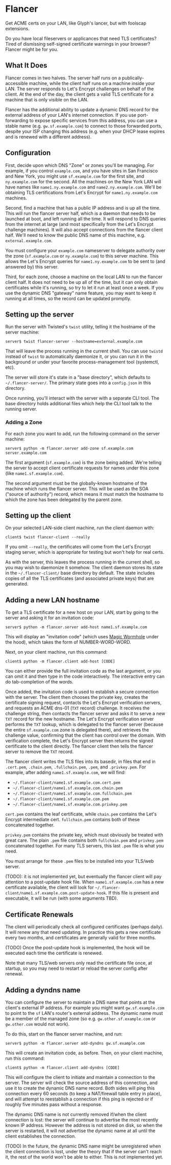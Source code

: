 # Flancer

Get ACME certs on your LAN, like Glyph's lancer, but with foolscap
extensions.

Do you have local fileservers or applicances that need TLS certificates?
Tired of dismissing self-signed certificate warnings in your browser? Flancer
might be for you.

## What It Does

Flancer comes in two halves. The server half runs on a publically-accessible
machine, while the client half runs on a machine inside your LAN. The server
responds to Let's Encrypt challenges on behalf of the client. At the end of
the day, the client gets a valid TLS certificate for a machine that is only
visible on the LAN.

Flancer has the additional ability to update a dynamic DNS record for the
external address of your LAN's internet connection. If you use
port-forwarding to expose specific services from this address, you can use a
stable name (e.g. `gw.sf.example.com`) to connect to those forwarded ports,
despite your ISP changing this address (e.g. when your DHCP lease expires and
is renewed with a different address).

## Configuration

First, decide upon which DNS "Zone" or zones you'll be managing. For example,
if you control `example.com`, and you have sites in San Francisco and New
York, you might use `sf.example.com` for the first site, and `ny.example.com`
for the second. All the machines on the New York LAN will have names like
`name1.ny.example.com` and `name2.ny.example.com`. We'll be obtaining TLS
certifications from Let's Encrypt for `name1.ny.example.com` machines.

Second, find a machine that has a public IP address and is up all the time.
This will run the flancer server half, which is a daemon that needs to be
launched at boot, and left running all the time. It will respond to DNS
queries from the internet at large (and most specifically from the Let's
Encrypt challenge machines). It will also accept connections from the flancer
client half. We'll need to know the public DNS name of this machine, e.g.
`external.example.com`.

You must configure your `example.com` nameserver to delegate authority over
the zone (`sf.example.com` or `ny.example.com`) to this server machine. This
allows the Let's Encrypt queries for `name1.ny.example.com` to be sent to
(and answered by) this server.

Third, for each zone, choose a machine on the local LAN to run the flancer
client half. It does not need to be up all of the time, but it can only
obtain certificates while it's running, so try to let it run at least once a
week. If you use the dynamic DNS "gateway" name feature, you may want to keep
it running at all times, so the record can be updated promptly.

## Setting up the server

Run the server with Twisted's `twist` utility, telling it the hostname of the
server machine:

```
server$ twist flancer-server --hostname=external.example.com
```

That will leave the process running in the current shell. You can use
`twistd` instead of `twist` to automatically daemonize it, or you can run it
in the background or under your favorite process-management tool (systemctl,
etc).

The server will store it's state in a "base directory", which defaults to
`~/.flancer-server/`. The primary state goes into a `config.json` in this
directory.

Once running, you'll interact with the server with a separate CLI tool. The
base directory holds additional files which help the CLI tool talk to the
running server.

### Adding a Zone

For each zone you want to add, run the following command on the server
machine:

`server$ python -m flancer.server add-zone sf.example.com server.example.com`

The first argument (`sf.example.com`) is the zone being added. We're telling
the server to accept client certificate requests for names under this zone
(like `name1.sf.example.com`).

The second argument must be the globally-known hostname of the machine which
runs the flancer server. This will be used as the SOA ("source of authority")
record, which means it must match the hostname to which the zone has been
delegated by the parent zone.

## Setting up the client

On your selected LAN-side client machine, run the client daemon with:

```
client$ twist flancer-client --really
```

If you omit `--really`, the certificates will come from the Let's Encrypt
staging server, which is appropriate for testing but won't help for real
certs.

As with the server, this leaves the process running in the current shell, so
you may wish to daemonize it somehow. The client daemon stores its state in
the `~/.flancer-client/` base directory by default. The state includes copies
of all the TLS certificates (and associated private keys) that are generated.

## Adding a new LAN hostname

To get a TLS certificate for a new host on your LAN, start by going to the
server and asking it for an invitation code:

```
server$ python -m flancer.server add-host name1.sf.example.com
```

This will display an "invitation code" (which uses [Magic
Wormhole](https://magic-wormhole.io/) under the hood), which takes the form
of NUMBER-WORD-WORD.

Next, on your client machine, run this command:

```
client$ python -m flancer.client add-host [CODE]
```

You can either provide the full invitation code as the last argument, or you
can omit it and then type in the code interactively. The interactive entry
can do tab-completion of the words.

Once added, the invitation code is used to establish a secure connection with
the server. The client then chooses the private key, creates the certificate
signing request, contacts the Let's Encrypt verification servers, and
requests an ACME dns-01 (`TXT` record) challenge. It receives the challenge
string, then contacts the flancer server and asks it to serve a new `TXT`
record for the new hostname. The Let's Encrypt verification server performs
the `TXT` lookup, which is delegated to the flancer server (because the
entire `sf.example.com` zone is delegated there), and retrieves the challenge
value, confirming that the client has control over the domain. With
verification complete, the Let's Encrypt server then returns the signed
certificate to the client directly. The flancer client then tells the flancer
server to remove the `TXT` record.

The flancer client writes the TLS files into its basedir, in files that end
in `.cert.pem`, `.chain.pem`, `.fullchain.pem`, `.pem`, and `.privkey.pem`.
For example, after adding `name1.sf.example.com`, we will find:

* `~/.flancer-client/name1.sf.example.com.cert.pem`
* `~/.flancer-client/name1.sf.example.com.chain.pem`
* `~/.flancer-client/name1.sf.example.com.fullchain.pem`
* `~/.flancer-client/name1.sf.example.com.pem`
* `~/.flancer-client/name1.sf.example.com.privkey.pem`

`cert.pem` contains the leaf certificate, while `chain.pem` contains the
Let's Encrypt intermediate cert. `fullchain.pem` contains both of these
concatenated together.

`privkey.pem` contains the private key, which must obviously be treated with
great care. The plain `.pem` file contains both `fullchain.pem` and
`privkey.pem` concatenated together. For many TLS servers, this last `.pem`
file is what you need.

You must arrange for these `.pem` files to be installed into your TLS/web
server.

(TODO): it is not implemented yet, but eventually the flancer client will pay
attention to a post-update hook file. When `name1.sf.example.com` has a new
certificate available, the client will look for
`~/.flancer-client/name1.sf.example.com.post-update-hook`. If this file is
present and executable, it will be run (with some arguments TBD).

## Certificate Renewals

The client will periodically check all configured certificates (perhaps
daily). It will renew any that need updating. In practice this gets a new
certificate every two months, and certificates are generally valid for three
months.

(TODO) Once the post-update hook is implemented, the hook will be executed
each time the certificate is renewed.

Note that many TLS/web servers only read the certificate file once, at
startup, so you may need to restart or reload the server config after
renewal.


## Adding a dyndns name

You can configure the server to maintain a DNS name that points at the
client's external IP address. For example you might want `gw.sf.example.com`
to point to the `sf` LAN's router's external address. The dynamic name must
be a member of the managed zone (so e.g. `gw.other.sf.example.com` or
`gw.other.com` would not work).

To do this, start on the flancer server machine, and run:

```
server$ python -m flancer.server add-dyndns gw.sf.example.com
```

This will create an invitation code, as before. Then, on your client machine,
run this command:

```
client$ python -m flancer.client add-dyndns [CODE]
```

This will configure the client to initiate and maintain a connection to the
server. The server will check the source address of this connection, and use
it to create the dynamic DNS name record. Both sides will ping this
connection every 60 seconds (to keep a NAT/firewall table entry in place),
and will attempt to reestablish a connection if this ping is rejected or if
roughly five minutes pass without a response.

The dynamic DNS name is not currently removed if/when the client connection
is lost: the server will continue to advertise the most recently known IP
address. However the address is not stored on disk, so when the server is
restarted, it will not advertise the dynamic name at all until the client
establishes the connection.

(TODO) In the future, the dynamic DNS name might be unregistered when the
client connection is lost, under the theory that if the server can't reach
it, the rest of the world won't be able to either. This is not implemented
yet.
